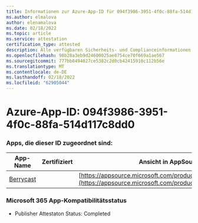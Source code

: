 ```yaml
---
title: Informationen zur Azure-App-ID für 094f3986-3951-4f0c-88fa-514d117c8dd0
ms.author: elmalova
author: elenamalova
ms.date: 02/18/2022
ms.topic: article
ms.service: attestation
certification_type: attested
description: Alle verfügbaren Sicherheits- und Complianceinformationen für 094f3986-3951-4f0c-88fa-514d117c8dd0.
ms.openlocfilehash: 98b28a3eb9d24600025ae8754ce70f669a1ae567
ms.sourcegitcommit: 777bb0494027ce5382c2d0cb42415910c112b56e
ms.translationtype: MT
ms.contentlocale: de-DE
ms.lasthandoff: 02/18/2022
ms.locfileid: "62905044"
---
```

# <a name="azure-app-id-094f3986-3951-4f0c-88fa-514d117c8dd0"></a>Azure-App-ID: 094f3986-3951-4f0c-88fa-514d117c8dd0


### <a name="apps-associated-with-this-id"></a>Apps, die dieser ID zugeordnet sind:
| **App-Name** | **Zertifiziert** | **Ansicht in AppSource** |
|--------------|---------------|-----------------------|
| [Berrycast](https://docs.microsoft.com/microsoft-365-app-certification/forward/WA200002798) |  | [https://appsource.microsoft.com/product/office/WA200002798](https://appsource.microsoft.com/product/office/WA200002798) |

### <a name="microsoft-365-app-compliance-status"></a>Microsoft 365 App-Kompatibilitätsstatus
- Publisher Attestaton Status: Completed
